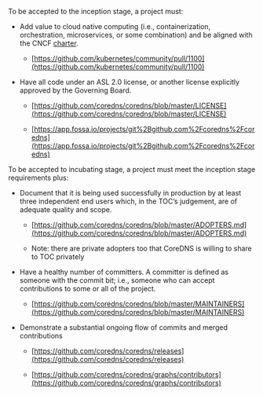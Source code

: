 To be accepted to the inception stage, a project must:

* Add value to cloud native computing (i.e., containerization, orchestration, microservices, or some combination) and be aligned with the CNCF [charter](https://cncf.io/about/charter).

    * [https://github.com/kubernetes/community/pull/1100](https://github.com/kubernetes/community/pull/1100)

* Have all code under an ASL 2.0 license, or another license explicitly approved by the Governing Board.

    * [https://github.com/coredns/coredns/blob/master/LICENSE](https://github.com/coredns/coredns/blob/master/LICENSE)

    * [https://app.fossa.io/projects/git%2Bgithub.com%2Fcoredns%2Fcoredns](https://app.fossa.io/projects/git%2Bgithub.com%2Fcoredns%2Fcoredns)

To be accepted to incubating stage, a project must meet the inception stage requirements plus:

* Document that it is being used successfully in production by at least three independent end users which, in the TOC’s judgement, are of adequate quality and scope.

    * [https://github.com/coredns/coredns/blob/master/ADOPTERS.md](https://github.com/coredns/coredns/blob/master/ADOPTERS.md)

    * Note: there are private adopters too that CoreDNS is willing to share to TOC privately

* Have a healthy number of committers. A committer is defined as someone with the commit bit; i.e., someone who can accept contributions to some or all of the project.

    * [https://github.com/coredns/coredns/blob/master/MAINTAINERS](https://github.com/coredns/coredns/blob/master/MAINTAINERS)

* Demonstrate a substantial ongoing flow of commits and merged contributions

    * [https://github.com/coredns/coredns/releases](https://github.com/coredns/coredns/releases)

    * [https://github.com/coredns/coredns/graphs/contributors](https://github.com/coredns/coredns/graphs/contributors)

